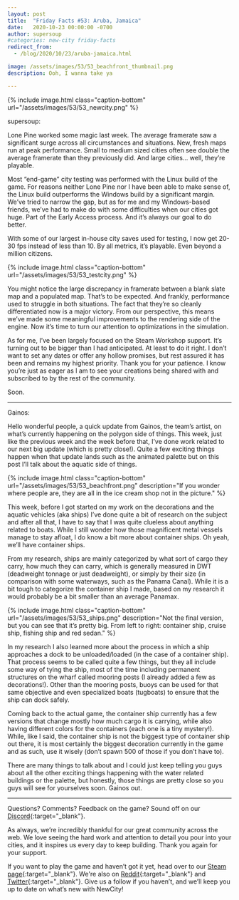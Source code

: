 ```yaml
---
layout: post
title:  "Friday Facts #53: Aruba, Jamaica"
date:   2020-10-23 00:00:00 -0700
author: supersoup
#categories: new-city friday-facts
redirect_from:
  - /blog/2020/10/23/aruba-jamaica.html

image: /assets/images/53/53_beachfront_thumbnail.png
description: Ooh, I wanna take ya

---
```


{% include image.html class="caption-bottom"
  url="/assets/images/53/53_newcity.png"
%}

supersoup:

Lone Pine worked some magic last week. The average framerate saw a significant surge across all circumstances and situations. New, fresh maps run at peak performance. Small to medium sized cities often see double the average framerate than they previously did. And large cities… well, they’re playable. 

Most “end-game” city testing was performed with the Linux build of the game. For reasons neither Lone Pine nor I have been able to make sense of, the Linux build outperforms the Windows build by a significant margin. We’ve tried to narrow the gap, but as for me and my Windows-based friends, we’ve had to make do with some difficulties when our cities got huge. Part of the Early Access process. And it’s always our goal to do better.

With some of our largest in-house city saves used for testing, I now get 20-30 fps instead of less than 10. By all metrics, it’s playable. Even beyond a million citizens. 

{% include image.html class="caption-bottom"
  url="/assets/images/53/53_testcity.png"
%}

You might notice the large discrepancy in framerate between a blank slate map and a populated map. That’s to be expected. And frankly, performance used to struggle in both situations. The fact that they’re so cleanly differentiated now is a major victory. From our perspective, this means we’ve made some meaningful improvements to the rendering side of the engine. Now it’s time to turn our attention to optimizations in the simulation. 

As for me, I’ve been largely focused on the Steam Workshop support. It’s turning out to be bigger than I had anticipated. At least to do it right. I don’t want to set any dates or offer any hollow promises, but rest assured it has been and remains my highest priority. Thank you for your patience. I know you’re just as eager as I am to see your creations being shared with and subscribed to by the rest of the community. 

Soon.

---

Gainos:

Hello wonderful people, a quick update from Gainos, the team’s artist, on what’s currently happening on the polygon side of things. This week, just like the previous week and the week before that, I’ve done work related to our next big update (which is pretty close!). Quite a few exciting things happen when that update lands such as the animated palette but on this post I’ll talk about the aquatic side of things.

{% include image.html class="caption-bottom"
  url="/assets/images/53/53_beachfront.png"
  description="If you wonder where people are, they are all in the ice cream shop not in the picture."
%}

This week, before I got started on my work on the decorations and the aquatic vehicles (aka ships) I’ve done quite a bit of research on the subject and after all that, I have to say that I was quite clueless about anything related to boats. While I still wonder how those magnificent metal vessels manage to stay afloat, I do know a bit more about container ships. Oh yeah, we’ll have container ships.

From my research, ships are mainly categorized by what sort of cargo they carry, how much they can carry, which is generally measured in DWT (deadweight tonnage or just deadweight), or simply by their size (in comparison with some waterways, such as the Panama Canal). While it is a bit tough to categorize the container ship I made, based on my research it would probably be a bit smaller than an average Panamax.

{% include image.html class="caption-bottom"
  url="/assets/images/53/53_ships.png"
  description="Not the final version, but you can see that it’s pretty big. From left to right: container ship, cruise ship, fishing ship and red sedan."
%}

In my research I also learned more about the process in which a ship approaches a dock to be unloaded/loaded (in the case of a container ship). That process seems to be called quite a few things, but they all include some way of tying the ship, most of the time including permanent structures on the wharf called mooring posts (I already added a few as decorations!). Other than the mooring posts, buoys can be used for that same objective and even specialized boats (tugboats) to ensure that the ship can dock safely.

Coming back to the actual game, the container ship currently has a few versions that change mostly how much cargo it is carrying, while also having different colors for the containers (each one is a tiny mystery!). While, like I said, the container ship is not the biggest type of container ship out there, it is most certainly the biggest decoration currently in the game and as such, use it wisely (don’t spawn 500 of those if you don’t have to).

There are many things to talk about and I could just keep telling you guys about all the other exciting things happening with the water related buildings or the palette, but honestly, those things are pretty close so you guys will see for yourselves soon. Gainos out.

---

Questions? Comments? Feedback on the game? Sound off on our [Discord]{:target="_blank"}.

As always, we’re incredibly thankful for our great community across the web. We love seeing the hard work and attention to detail you pour into your cities, and it inspires us every day to keep building. Thank you again for your support.

If you want to play the game and haven’t got it yet, head over to our [Steam page]{:target="_blank"}. We're also on [Reddit]{:target="_blank"} and [Twitter]{:target="_blank"}. Give us a follow if you haven’t, and we’ll keep you up to date on what’s new with NewCity!

[Discord]:  http://discord.gg/cz6t4J5
[Steam page]: https://store.steampowered.com/app/1067860/NewCity/
[Reddit]: https://www.reddit.com/r/NewCity
[Twitter]: https://twitter.com/lone_pine_games




